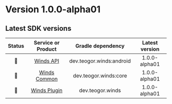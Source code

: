 [//]: # (This file was automatically generated - do not edit)

# Version 1.0.0-alpha01

## Latest SDK versions

| Status |                Service or Product                |    Gradle dependency     | Latest version |
|:------:|:------------------------------------------------:|:------------------------:|:--------------:|
|   🧪   |       [Winds API](../../../reference/api)        | dev.teogor.winds:android | 1.0.0-alpha01  |
|   🧪   |    [Winds Common](../../../reference/common)     |  dev.teogor.winds:core   | 1.0.0-alpha01  |
|   🧪   | [Winds Plugin](../../../reference/gradle-plugin) |     dev.teogor.winds     | 1.0.0-alpha01  |
